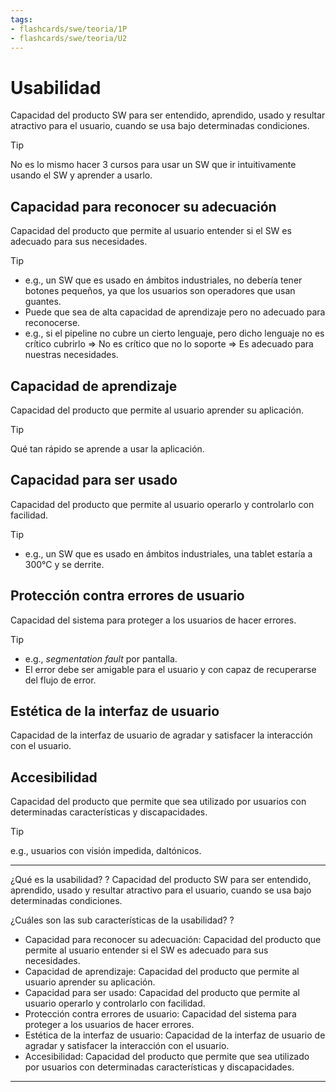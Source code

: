 ```yaml
---
tags:
- flashcards/swe/teoria/1P
- flashcards/swe/teoria/U2
---
```


# Usabilidad

Capacidad del producto SW para ser entendido, aprendido, usado y resultar atractivo para el usuario, cuando se usa bajo determinadas condiciones.

> [!TIP]
>
> No es lo mismo hacer 3 cursos para usar un SW que ir intuitivamente usando el SW y aprender a usarlo.

## Capacidad para reconocer su adecuación

Capacidad del producto que permite al usuario entender si el SW es adecuado para sus necesidades.

> [!TIP]
>
> - e.g., un SW que es usado en ámbitos industriales, no debería tener botones pequeños, ya que los usuarios son operadores que usan guantes.
> - Puede que sea de alta capacidad de aprendizaje pero no adecuado para reconocerse.
> - e.g., si el pipeline no cubre un cierto lenguaje, pero dicho lenguaje no es crítico cubrirlo => No es crítico que no lo soporte => Es adecuado para nuestras necesidades.

## Capacidad de aprendizaje

Capacidad del producto que permite al usuario aprender su aplicación.

> [!TIP]
>
> Qué tan rápido se aprende a usar la aplicación.

## Capacidad para ser usado

Capacidad del producto que permite al usuario operarlo y controlarlo con facilidad.

> [!TIP]
>
> - e.g., un SW que es usado en ámbitos industriales, una tablet estaría a 300°C y se derrite.

## Protección contra errores de usuario

Capacidad del sistema para proteger a los usuarios de hacer errores.

> [!TIP]
>
> - e.g., _segmentation fault_ por pantalla.
> - El error debe ser amigable para el usuario y con capaz de recuperarse del flujo de error.

## Estética de la interfaz de usuario

Capacidad de la interfaz de usuario de agradar y satisfacer la interacción con el usuario.

## Accesibilidad

Capacidad del producto que permite que sea utilizado por usuarios con determinadas características y discapacidades.

> [!TIP]
>
> e.g., usuarios con visión impedida, daltónicos.

---

¿Qué es la usabilidad?
?
Capacidad del producto SW para ser entendido, aprendido, usado y resultar atractivo para el usuario, cuando se usa bajo determinadas condiciones.
<!--SR:!2025-05-05,1,230-->

¿Cuáles son las sub características de la usabilidad?
?
- Capacidad para reconocer su adecuación: Capacidad del producto que permite al usuario entender si el SW es adecuado para sus necesidades.
- Capacidad de aprendizaje: Capacidad del producto que permite al usuario aprender su aplicación.
- Capacidad para ser usado: Capacidad del producto que permite al usuario operarlo y controlarlo con facilidad.
- Protección contra errores de usuario: Capacidad del sistema para proteger a los usuarios de hacer errores.
- Estética de la interfaz de usuario: Capacidad de la interfaz de usuario de agradar y satisfacer la interacción con el usuario.
- Accesibilidad: Capacidad del producto que permite que sea utilizado por usuarios con determinadas características y discapacidades.
<!--SR:!2025-05-05,1,230-->

---
